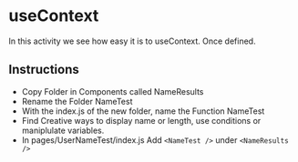 # useContext

In this activity we see how easy it is to useContext. Once defined.

## Instructions

* Copy Folder in Components called NameResults
* Rename the Folder NameTest
* With the index.js of the new folder, name the Function NameTest
* Find Creative ways to display name or length, use conditions or maniplulate variables. 
* In pages/UserNameTest/index.js Add `<NameTest />` under `<NameResults /> `